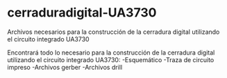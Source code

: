 # cerraduradigital-UA3730
Archivos necesarios para la construcción de la cerradura digital utilizando el circuito integrado UA3730

Encontrará todo lo necesario para la construcción de la cerradura digital utilizando el circuito integrado UA3730:
-Esquemático
-Traza de circuito impreso
-Archivos gerber
-Archivos drill

